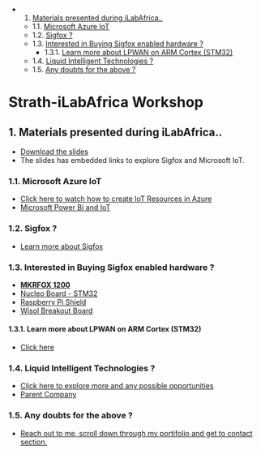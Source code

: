 <!-- vscode-markdown-toc -->
* 1. [Materials presented during iLabAfrica..](#MaterialspresentedduringiLabAfrica..)
	* 1.1. [Microsoft Azure IoT](#MicrosoftAzureIoT)
	* 1.2. [Sigfox ?](#Sigfox)
	* 1.3. [Interested in Buying Sigfox enabled hardware ?](#InterestedinBuyingSigfoxenabledhardware)
		* 1.3.1. [Learn more about LPWAN on ARM Cortex (STM32)](#LearnmoreaboutLPWANonARMCortexSTM32)
	* 1.4. [Liquid Intelligent Technologies ?](#LiquidIntelligentTechnologies)
	* 1.5. [Any doubts for the above  ?](#Anydoubtsfortheabove)

<!-- vscode-markdown-toc-config
	numbering=true
	autoSave=true
	/vscode-markdown-toc-config -->
<!-- /vscode-markdown-toc -->
# Strath-iLabAfrica Workshop

##  1. <a name='MaterialspresentedduringiLabAfrica..'></a>Materials presented during iLabAfrica..

- [Download the slides][def]
- The slides has embedded links to explore Sigfox and Microsoft IoT.

###  1.1. <a name='MicrosoftAzureIoT'></a>Microsoft Azure IoT

- [Click here to watch how to create IoT Resources in Azure][def7]
- [Microsoft Power Bi and IoT][def8]

###  1.2. <a name='Sigfox'></a>Sigfox ?
- [Learn more about Sigfox][def9]

###  1.3. <a name='InterestedinBuyingSigfoxenabledhardware'></a>Interested in Buying Sigfox enabled hardware ?

- [ **MKRFOX 1200**][def2]
- [Nucleo Board - STM32][def3]
- [Raspberry Pi Shield][def4]
- [Wisol Breakout Board][def5]

####  1.3.1. <a name='LearnmoreaboutLPWANonARMCortexSTM32'></a>Learn more about LPWAN on ARM Cortex (STM32)
- [Click here][def6]

###  1.4. <a name='LiquidIntelligentTechnologies'></a>Liquid Intelligent Technologies ?

- [Click here to explore more and any possible opportunities](https://liquid.tech/)
- [Parent Company](https://www.cassavatechnologies.com/)

###  1.5. <a name='Anydoubtsfortheabove'></a>Any doubts for the above  ?

- [Reach out to me, scroll down through my portifolio and get to contact section.][def10]





[def]: https://github.com/AronAyub/Strath-iLabAfrica-Workshop/blob/main/IoT%20Workshop%20Strath-ILabAfrica.pdf
[def2]: https://store.nerokas.co.ke/index.php?route=product/product&path=193&product_id=2065
[def3]: https://partners.sigfox.com/products/x-nucleo-s2868a1
[def4]: https://partners.sigfox.com/products/snoc-rpisigfox
[def5]: https://partners.sigfox.com/products/lpwan-sigfox-node
[def6]: https://www.st.com/en/wireless-connectivity/sigfox-products.html
[def7]: https://www.youtube.com/watch?v=RzXs5oEY_lc&t=3s
[def8]: https://powerbi.microsoft.com/fr-fr/blog/monitor-your-iot-sensors-using-power-bi/
[def9]: https://www.sigfox.com/coverage/
[def10]: https://aronayub.github.io/my-portifolio/#footer